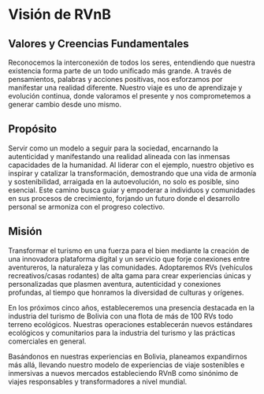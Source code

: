 # Visión de RVnB

## Valores y Creencias Fundamentales

Reconocemos la interconexión de todos los seres, entendiendo que nuestra existencia forma parte de un todo unificado más grande. A través de pensamientos, palabras y acciones positivas, nos esforzamos por manifestar una realidad diferente. Nuestro viaje es uno de aprendizaje y evolución continua, donde valoramos el presente y nos comprometemos a generar cambio desde uno mismo.

## Propósito

Servir como un modelo a seguir para la sociedad, encarnando la autenticidad y manifestando una realidad alineada con las inmensas capacidades de la humanidad. Al liderar con el ejemplo, nuestro objetivo es inspirar y catalizar la transformación, demostrando que una vida de armonía y sostenibilidad, arraigada en la autoevolución, no solo es posible, sino esencial. Este camino busca guiar y empoderar a individuos y comunidades en sus procesos de crecimiento, forjando un futuro donde el desarrollo personal se armoniza con el progreso colectivo.

## Misión

Transformar el turismo en una fuerza para el bien mediante la creación de una innovadora plataforma digital y un servicio que forje conexiones entre aventureros, la naturaleza y las comunidades. Adoptaremos RVs (vehículos recreativos/casas rodantes) de alta gama para crear experiencias únicas y personalizadas que plasmen aventura, autenticidad y conexiones profundas, al tiempo que honramos la diversidad de culturas y orígenes.

En los próximos cinco años, estableceremos una presencia destacada en la industria del turismo de Bolivia con una flota de más de 100 RVs todo terreno ecológicos. Nuestras operaciones establecerán nuevos estándares ecológicos y comunitarios para la industria del turismo y las prácticas comerciales en general.

Basándonos en nuestras experiencias en Bolivia, planeamos expandirnos más allá, llevando nuestro modelo de experiencias de viaje sostenibles e inmersivas a nuevos mercados estableciendo RVnB como sinónimo de viajes responsables y transformadores a nivel mundial.
